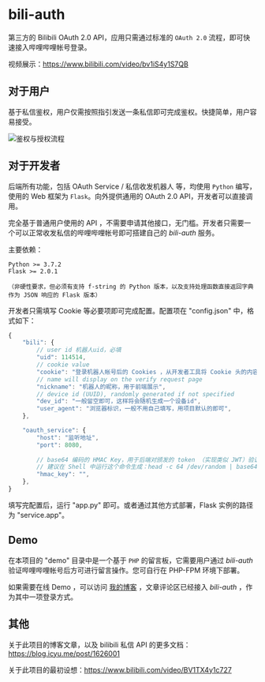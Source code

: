 # bili-auth

第三方的 Bilibili OAuth 2.0 API，应用只需通过标准的 `OAuth 2.0` 流程，即可快速接入哔哩哔哩帐号登录。

视频展示：<https://www.bilibili.com/video/bv1iS4y1S7QB>

## 对于用户

基于私信鉴权，用户仅需按照指引发送一条私信即可完成鉴权。快捷简单，用户容易接受。

![鉴权与授权流程](https://blog.icyu.me/image/220607-94d8f841784b3e17.jpg)


## 对于开发者

后端所有功能，包括 OAuth Service / 私信收发机器人 等，均使用 `Python` 编写，使用的 Web 框架为 `Flask`。向外提供通用的 OAuth 2.0 API，开发者可以直接调用。

完全基于普通用户使用的 API ，不需要申请其他接口，无门槛。开发者只需要一个可以正常收发私信的哔哩哔哩帐号即可搭建自己的 *bili-auth* 服务。

主要依赖：
```text
Python >= 3.7.2
Flask >= 2.0.1

（非硬性要求，但必须有支持 f-string 的 Python 版本，以及支持处理函数直接返回字典作为 JSON 响应的 Flask 版本）
```

开发者只需填写 Cookie 等必要项即可完成配置。配置项在 "config.json" 中，格式如下：
```js
{
	"bili": {
		// user id 机器人uid，必填
		"uid": 114514,
		// cookie value
		"cookie": "登录机器人帐号后的 Cookies ，从开发者工具将 Cookie 头的内容复制过来即可，原始格式（类似 a=b; c=d; ）",
		// name will display on the verify request page
		"nickname": "机器人的昵称，用于前端展示",
		// device id (UUID), randomly generated if not specified
		"dev_id": "一般留空即可，这样将会随机生成一个设备id",
		"user_agent": "浏览器标识，一般不用自己填写，用项目默认的即可",
	},

	"oauth_service": {
		"host": "监听地址",
		"port": 8080,
		
		// base64 编码的 HMAC Key，用于后端对颁发的 token （实现类似 JWT）验证。若留空则每次启动随机生成。
		// 建议在 Shell 中运行这个命令生成：head -c 64 /dev/random | base64
		"hmac_key": "",
	},
}

```

填写完配置后，运行 "app.py" 即可。或者通过其他方式部署，Flask 实例的路径为 "service.app"。


## Demo

在本项目的 "demo" 目录中是一个基于 `PHP` 的留言板，它需要用户通过 *bili-auth* 验证哔哩哔哩帐号后方可进行留言操作。您可自行在 PHP-FPM 环境下部署。

如果需要在线 Demo ，可以访问 [我的博客](https://blog.icyu.me) ，文章评论区已经接入 *bili-auth*  ，作为其中一项登录方式。


## 其他

关于此项目的博客文章，以及 bilibili 私信 API 的更多文档：<https://blog.icyu.me/post/1626001>

关于此项目的最初设想：<https://www.bilibili.com/video/BV1TX4y1c727>
